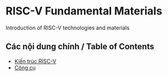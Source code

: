 # RISC-V Fundamental Materials

Introduction of RISC-V technologies and materials

## Các nội dung chính / Table of Contents

- [Kiến trúc RISC-V](RIPES.md)
- [Công cụ](RISC-V.md)
